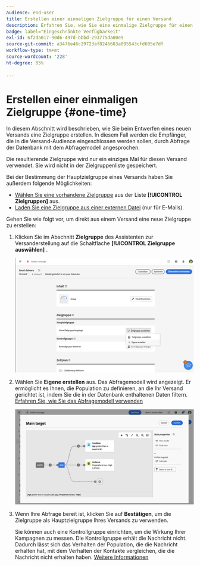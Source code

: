```yaml
---
audience: end-user
title: Erstellen einer einmaligen Zielgruppe für einen Versand
description: Erfahren Sie, wie Sie eine einmalige Zielgruppe für einen Versand erstellen.
badge: label="Eingeschränkte Verfügbarkeit"
exl-id: 6f2da017-90d6-497d-bbbd-293775da00e9
source-git-commit: a3476e46c29723af8246683a005543cfd605e7df
workflow-type: tm+mt
source-wordcount: '228'
ht-degree: 85%

---
```


# Erstellen einer einmaligen Zielgruppe {#one-time}

In diesem Abschnitt wird beschrieben, wie Sie beim Entwerfen eines neuen Versands eine Zielgruppe erstellen. In diesem Fall werden die Empfänger, die in die Versand-Audience eingeschlossen werden sollen, durch Abfrage der Datenbank mit dem Abfragemodell angesprochen.

Die resultierende Zielgruppe wird nur ein einziges Mal für diesen Versand verwendet. Sie wird nicht in der Zielgruppenliste gespeichert.

Bei der Bestimmung der Hauptzielgruppe eines Versands haben Sie außerdem folgende Möglichkeiten:

* [Wählen Sie eine vorhandene Zielgruppe](add-audience.md) aus der Liste **[!UICONTROL Zielgruppen]** aus.
* [Laden Sie eine Zielgruppe aus einer externen Datei](file-audience.md) (nur für E-Mails).

Gehen Sie wie folgt vor, um direkt aus einem Versand eine neue Zielgruppe zu erstellen:

1. Klicken Sie im Abschnitt **Zielgruppe** des Assistenten zur Versanderstellung auf die Schaltflache **[!UICONTROL Zielgruppe auswählen]** .

   ![](assets/segment-builder0.png)

1. Wählen Sie **Eigene erstellen** aus. Das Abfragemodell wird angezeigt. Er ermöglicht es Ihnen, die Population zu definieren, an die Ihr Versand gerichtet ist, indem Sie die in der Datenbank enthaltenen Daten filtern. [Erfahren Sie, wie Sie das Abfragemodell verwenden](../query/query-modeler-overview.md)

   ![](assets/query-modeler.png)

1. Wenn Ihre Abfrage bereit ist, klicken Sie auf **Bestätigen**, um die Zielgruppe als Hauptzielgruppe Ihres Versands zu verwenden.

   Sie können auch eine Kontrollgruppe einrichten, um die Wirkung Ihrer Kampagnen zu messen. Die Kontrollgruppe erhält die Nachricht nicht. Dadurch lässt sich das Verhalten der Population, die die Nachricht erhalten hat, mit dem Verhalten der Kontakte vergleichen, die die Nachricht nicht erhalten haben. [Weitere Informationen](control-group.md)
